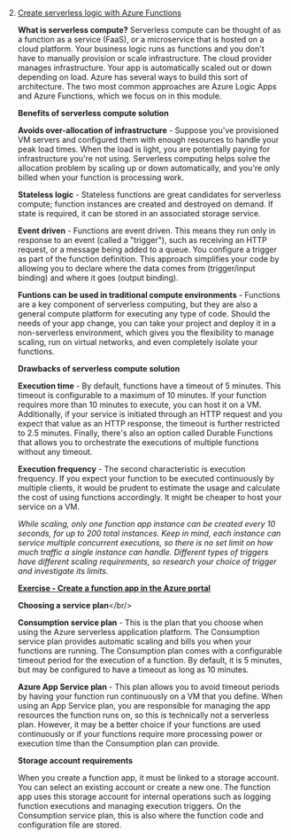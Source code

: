 2. [Create serverless logic with Azure Functions](https://docs.microsoft.com/en-gb/learn/modules/create-serverless-logic-with-azure-functions/)

    **What is serverless compute?**
    Serverless compute can be thought of as a function as a service (FaaS), or a microservice that is hosted on a cloud platform. Your business logic runs as functions and you don't have to manually provision or scale infrastructure. The cloud provider manages infrastructure. Your app is automatically scaled out or down depending on load. Azure has several ways to build this sort of architecture. The two most common approaches are Azure Logic Apps and Azure Functions, which we focus on in this module.
    
    **Benefits of serverless compute solution**<br/>
    
    **Avoids over-allocation of infrastructure** - Suppose you've provisioned VM servers and configured them with enough resources to handle your peak load times. When the load is light, you are potentially paying for infrastructure you're not using. Serverless computing helps solve the allocation problem by scaling up or down automatically, and you're only billed when your function is processing work.
    
    **Stateless logic** - Stateless functions are great candidates for serverless compute; function instances are created and destroyed on demand. If state is required, it can be stored in an associated storage service.
    
    **Event driven** - Functions are event driven. This means they run only in response to an event (called a "trigger"), such as receiving an HTTP request, or a message being added to a queue. You configure a trigger as part of the function definition. This approach simplifies your code by allowing you to declare where the data comes from (trigger/input binding) and where it goes (output binding).
    
    **Funtions can be used in traditional compute environments** - Functions are a key component of serverless computing, but they are also a general compute platform for executing any type of code. Should the needs of your app change, you can take your project and deploy it in a non-serverless environment, which gives you the flexibility to manage scaling, run on virtual networks, and even completely isolate your functions.
    
    **Drawbacks of serverless compute solution**<br/>
    
    **Execution time** - By default, functions have a timeout of 5 minutes. This timeout is configurable to a maximum of 10 minutes. If your function requires more than 10 minutes to execute, you can host it on a VM. Additionally, if your service is initiated through an HTTP request and you expect that value as an HTTP response, the timeout is further restricted to 2.5 minutes. Finally, there's also an option called Durable Functions that allows you to orchestrate the executions of multiple functions without any timeout.
    
    **Execution frequency** - The second characteristic is execution frequency. If you expect your function to be executed continuously by multiple clients, it would be prudent to estimate the usage and calculate the cost of using functions accordingly. It might be cheaper to host your service on a VM.
    
    *While scaling, only one function app instance can be created every 10 seconds, for up to 200 total instances. Keep in mind, each instance can service multiple concurrent executions, so there is no set limit on how much traffic a single instance can handle. Different types of triggers have different scaling requirements, so research your choice of trigger and investigate its limits.*
    <br/>
    
    [**Exercise - Create a function app in the Azure portal**](https://docs.microsoft.com/en-gb/learn/modules/create-serverless-logic-with-azure-functions/3-create-an-azure-functions-app-in-the-azure-portal?pivots=javascript)
    
    **Choosing a service plan**</br/>
    
    **Consumption service plan** - This is the plan that you choose when using the Azure serverless application platform. The Consumption service plan provides automatic scaling and bills you when your functions are running. The Consumption plan comes with a configurable timeout period for the execution of a function. By default, it is 5 minutes, but may be configured to have a timeout as long as 10 minutes.
    
    **Azure App Service plan** - This plan allows you to avoid timeout periods by having your function run continuously on a VM that you define. When using an App Service plan, you are responsible for managing the app resources the function runs on, so this is technically not a serverless plan. However, it may be a better choice if your functions are used continuously or if your functions require more processing power or execution time than the Consumption plan can provide.
    
    **Storage account requirements**<br/>
    
    When you create a function app, it must be linked to a storage account. You can select an existing account or create a new one. The function app uses this storage account for internal operations such as logging function executions and managing execution triggers. On the Consumption service plan, this is also where the function code and configuration file are stored.
